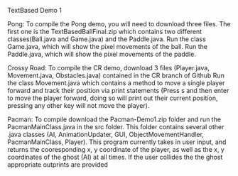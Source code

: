 TextBased Demo 1 

Pong: 
  To compile the Pong demo, you will need to download three files. The first one is the TextBasedBallFinal.zip which contains
  two different classes(Ball.java and Game.java) and the Paddle.java.
  Run the class Game.java, which will show the pixel movements of the ball.
  Run the Paddle.java, which will show the pixel movements of the paddle.
  
Crossy Road: 
  To compile the CR demo, download 3 files (Player.java, Movement.java, Obstacles.java) contained in the CR branch of Github
  Run the class Movement.java which contains a method to move a single player forward and track their position via print statements
  (Press s and then enter to move the player forward, doing so will print out their current position, pressing any other key will not
  move the player).
  
Pacman: 
To compile download the Pacman-Demo1.zip folder and run the PacmanMainClass.java in the src folder. This folder contains several other .java classes (AI, AnimationUpdater, GUI, ObjectMovementHandler, PacmanMainClass, Player). This program currently takes in user input, and returns the cooresponding x, y coordinate of the player, as well as the x, y coordinates of the ghost (AI) at all times. If the user collides the the ghost appropriate outprints are provided


